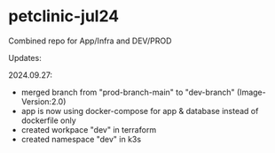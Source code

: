# petclinic-jul24
Combined repo for App/Infra and DEV/PROD


Updates:

2024.09.27:
- merged branch from "prod-branch-main" to "dev-branch" (Image-Version:2.0)
- app is now using docker-compose for app & database instead of dockerfile only
- created workpace "dev" in terraform
- created namespace "dev" in k3s